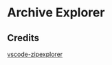 # Archive Explorer

## Credits
[vscode-zipexplorer](https://github.com/stef-levesque/vscode-zipexplorer)
